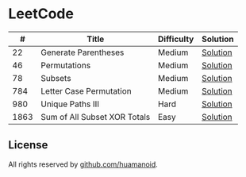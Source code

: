 # LeetCode

\# | Title | Difficulty | Solution
---|---|---|---
22 | Generate Parentheses | Medium | [Solution](leetcode/22.%20Generate%20Parentheses)
46 | Permutations | Medium | [Solution](leetcode/46.%20Permutations)
78 | Subsets | Medium | [Solution](leetcode/78.%20Subsets)
784 | Letter Case Permutation | Medium | [Solution](leetcode/784.%20Letter%20Case%20Permutation)
980 | Unique Paths III | Hard | [Solution](leetcode/980.%20Unique%20Paths%20III)
1863 | Sum of All Subset XOR Totals | Easy | [Solution](leetcode/1863.%20Sum%20of%20All%20Subset%20XOR%20Totals)


## License

All rights reserved by [github.com/huamanoid](https://github.com/huamanoid).
